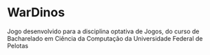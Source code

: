 # WarDinos
Jogo desenvolvido para a disciplina optativa de Jogos, do curso de Bacharelado em Ciência da Computação da Universidade Federal de Pelotas
